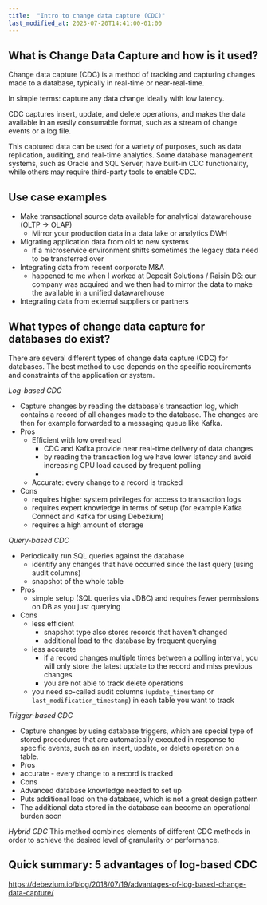 ```yaml
---
title:  "Intro to change data capture (CDC)"
last_modified_at: 2023-07-20T14:41:00-01:00
---
```


## What is Change Data Capture and how is it used?
Change data capture (CDC) is a method of tracking and capturing changes made to a database, typically in real-time or near-real-time. 

In simple terms: capture any data change ideally with low latency.

CDC captures insert, update, and delete operations, and makes the data available in an easily consumable format, such as a stream of change events or a log file. 

This captured data can be used for a variety of purposes, such as data replication, auditing, and real-time analytics. Some database management systems, such as Oracle and SQL Server, have built-in CDC functionality, while others may require third-party tools to enable CDC.

## Use case examples
* Make transactional source data available for analytical datawarehouse (OLTP -> OLAP)
  * Mirror your production data in a data lake or analytics DWH 
* Migrating application data from old to new systems
  * if a microservice environment shifts sometimes the legacy data need to be transferred over
* Integrating data from recent corporate M&A
  * happened to me when I worked at Deposit Solutions / Raisin DS: our company was acquired and we then had to mirror the data to make the available in a unified datawarehouse 
* Integrating data from external suppliers or partners


## What types of change data capture for databases do exist?
There are several different types of change data capture (CDC) for databases. The best method to use depends on the specific requirements and constraints of the application or system.

*Log-based CDC*
* Capture changes by reading the database's transaction log, which contains a record of all changes made to the database. The changes are then for example forwarded to a messaging queue like Kafka.
* Pros
  * Efficient with low overhead
    * CDC and Kafka provide near real-time delivery of data changes 
    * by reading the transaction log we have lower latency and avoid increasing CPU load caused by frequent polling
    * 
  * Accurate: every change to a record is tracked
* Cons
  * requires higher system privileges for access to transaction logs
  * requires expert knowledge in terms of setup (for example Kafka Connect and Kafka for using Debezium)
  * requires a high amount of storage

*Query-based CDC*
* Periodically run SQL queries against the database 
  * identify any changes that have occurred since the last query (using audit columns)
  * snapshot of the whole table
* Pros
  * simple setup (SQL queries via JDBC) and requires fewer permissions on DB as you just querying
* Cons
  * less efficient 
    * snapshot type also stores records that haven't changed
    * additional load to the database by frequent querying
  * less accurate
    * if a record changes multiple times between a polling interval, you will only store the latest update to the record and miss previous changes
    * you are not able to track delete operations
  * you need so-called audit columns (`update_timestamp` or `last_modification_timestamp`) in each table you want to track

*Trigger-based CDC*
* Capture changes by using database triggers, which are special type of stored procedures that are automatically executed in response to specific events, such as an insert, update, or delete operation on a table.
* Pros
 * accurate - every change to a record is tracked
* Cons
 * Advanced database knowledge needed to set up
 * Puts additional load on the database, which is not a great design pattern 
 * The additional data stored in the database can become an operational burden soon


*Hybrid CDC* 
This method combines elements of different CDC methods in order to achieve the desired level of granularity or performance.

## Quick summary: 5 advantages of log-based CDC
https://debezium.io/blog/2018/07/19/advantages-of-log-based-change-data-capture/